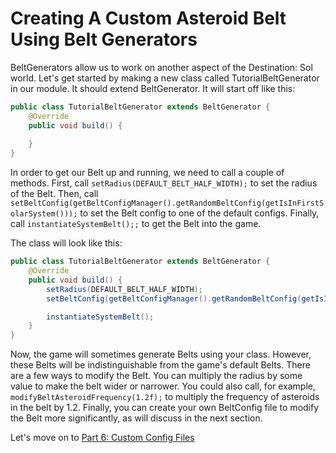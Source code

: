 # Creating A Custom Asteroid Belt Using Belt Generators

BeltGenerators allow us to work on another aspect of the Destination: Sol world. Let's get started by making a new class called TutorialBeltGenerator in our module. It should extend BeltGenerator. It will start off like this:

```java
public class TutorialBeltGenerator extends BeltGenerator {
    @Override
    public void build() {
        
    }
}
```

In order to get our Belt up and running, we need to call a couple of methods. First, call `setRadius(DEFAULT_BELT_HALF_WIDTH);` to set the radius of the Belt. Then, call `setBeltConfig(getBeltConfigManager().getRandomBeltConfig(getIsInFirstSolarSystem()));` to set the Belt config to one of the default configs. Finally, call `instantiateSystemBelt();;` to get the Belt into the game.

The class will look like this:

```java
public class TutorialBeltGenerator extends BeltGenerator {
    @Override
    public void build() {
        setRadius(DEFAULT_BELT_HALF_WIDTH);
        setBeltConfig(getBeltConfigManager().getRandomBeltConfig(getIsInFirstSolarSystem()));

        instantiateSystemBelt();
    }
}
```

Now, the game will sometimes generate Belts using your class. However, these Belts will be indistinguishable from the game's default Belts. There are a few ways to modify the Belt. You can multiply the radius by some value to make the belt wider or narrower. You could also call, for example, `modifyBeltAsteroidFrequency(1.2f);` to multiply the frequency of asteroids in the belt by 1.2. Finally, you can create your own BeltConfig file to modify the Belt more significantly, as will discuss in the next section.

Let's move on to [Part 6: Custom Config Files](tutorial/07_custom-config-files.md)

